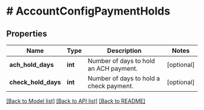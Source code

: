 # # AccountConfigPaymentHolds

## Properties

Name | Type | Description | Notes
------------ | ------------- | ------------- | -------------
**ach_hold_days** | **int** | Number of days to hold an ACH payment. | [optional]
**check_hold_days** | **int** | Number of days to hold a check payment. | [optional]

[[Back to Model list]](../../README.md#models) [[Back to API list]](../../README.md#endpoints) [[Back to README]](../../README.md)
